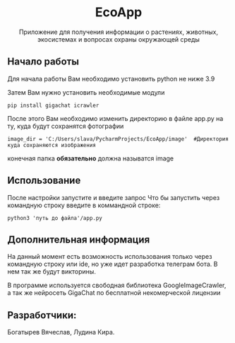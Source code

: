 <div align="center">
  <h1>EcoApp</h1>
  <p>Приложение для получения информации о растениях, животных, экосистемах и вопросах охраны окружающей среды</p>
</div>

## Начало работы
Для начала работы Вам необходимо установить python не ниже 3.9

Затем Вам нужно установить необходимые модули
```
pip install gigachat icrawler
```
После этого Вам необходимо изменить директорию в файле app.py на ту, куда будут сохранятся фотографии
```
image_dir = 'C:/Users/slava/PycharmProjects/EcoApp/image'  #Директория куда сохраняются изображения
```
конечная папка **обязательно** должна называтся image

## Использование
После настройки запустите и введите запрос
Что бы запустить через командную строку введите в коммандной строке:
```
python3 'путь до файла'/app.py
```

## Дополнительная информация
На данный момент есть возможность использования только через командную строку или ide, но уже идет разработка телеграм бота.
В нем так же будут викторины.

В программе используется свободная библиотека GoogleImageCrawler, а так же нейросеть GigaChat по бесплатной некомерческой лицензии

## Разработчики:
Богатырев Вячеслав, Лудина Кира.
